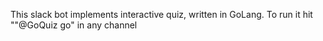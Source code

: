 This slack bot implements interactive quiz, written in GoLang.
To run it hit ""@GoQuiz go" in any channel
